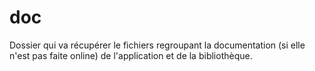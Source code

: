 # doc

Dossier qui va récupérer le fichiers regroupant la documentation (si elle n'est pas faite online) de l'application et de la bibliothèque.
